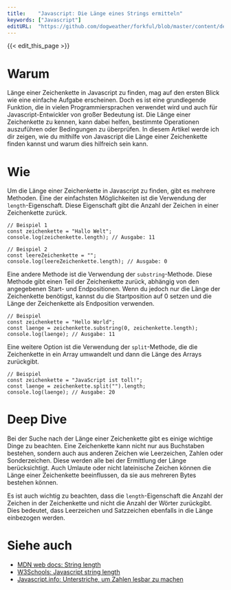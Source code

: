 ```yaml
---
title:    "Javascript: Die Länge eines Strings ermitteln"
keywords: ["Javascript"]
editURL:  "https://github.com/dogweather/forkful/blob/master/content/de/javascript/finding-the-length-of-a-string.md"
---
```


{{< edit_this_page >}}

# Warum

Länge einer Zeichenkette in Javascript zu finden, mag auf den ersten Blick wie eine einfache Aufgabe erscheinen. Doch es ist eine grundlegende Funktion, die in vielen Programmiersprachen verwendet wird und auch für Javascript-Entwickler von großer Bedeutung ist. Die Länge einer Zeichenkette zu kennen, kann dabei helfen, bestimmte Operationen auszuführen oder Bedingungen zu überprüfen. In diesem Artikel werde ich dir zeigen, wie du mithilfe von Javascript die Länge einer Zeichenkette finden kannst und warum dies hilfreich sein kann.

# Wie

Um die Länge einer Zeichenkette in Javascript zu finden, gibt es mehrere Methoden. Eine der einfachsten Möglichkeiten ist die Verwendung der `length`-Eigenschaft. Diese Eigenschaft gibt die Anzahl der Zeichen in einer Zeichenkette zurück.

```
// Beispiel 1
const zeichenkette = "Hallo Welt";
console.log(zeichenkette.length); // Ausgabe: 11

// Beispiel 2
const leereZeichenkette = "";
console.log(leereZeichenkette.length); // Ausgabe: 0
```

Eine andere Methode ist die Verwendung der `substring`-Methode. Diese Methode gibt einen Teil der Zeichenkette zurück, abhängig von den angegebenen Start- und Endpositionen. Wenn du jedoch nur die Länge der Zeichenkette benötigst, kannst du die Startposition auf 0 setzen und die Länge der Zeichenkette als Endposition verwenden.

```
// Beispiel
const zeichenkette = "Hello World";
const laenge = zeichenkette.substring(0, zeichenkette.length);
console.log(laenge); // Ausgabe: 11
```

Eine weitere Option ist die Verwendung der `split`-Methode, die die Zeichenkette in ein Array umwandelt und dann die Länge des Arrays zurückgibt.

```
// Beispiel
const zeichenkette = "JavaScript ist toll!";
const laenge = zeichenkette.split("").length;
console.log(laenge); // Ausgabe: 20
```

# Deep Dive

Bei der Suche nach der Länge einer Zeichenkette gibt es einige wichtige Dinge zu beachten. Eine Zeichenkette kann nicht nur aus Buchstaben bestehen, sondern auch aus anderen Zeichen wie Leerzeichen, Zahlen oder Sonderzeichen. Diese werden alle bei der Ermittlung der Länge berücksichtigt. Auch Umlaute oder nicht lateinische Zeichen können die Länge einer Zeichenkette beeinflussen, da sie aus mehreren Bytes bestehen können.

Es ist auch wichtig zu beachten, dass die `length`-Eigenschaft die Anzahl der Zeichen in der Zeichenkette und nicht die Anzahl der Wörter zurückgibt. Dies bedeutet, dass Leerzeichen und Satzzeichen ebenfalls in die Länge einbezogen werden.

# Siehe auch

- [MDN web docs: String length](https://developer.mozilla.org/de/docs/Web/JavaScript/Reference/Global_Objects/String/length)
- [W3Schools: Javascript string length](https://www.w3schools.com/jsref/jsref_length_string.asp)
- [Javascript.info: Unterstriche, um Zahlen lesbar zu machen](https://javascript.info/advanced-operators#ufeff-to-make-numbers-readable)